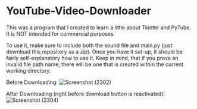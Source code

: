 # YouTube-Video-Downloader
This was a program that I created to learn a little about Tkinter and PyTube. It is NOT intended for commercial purposes.

To use it, make sure to include both the sound file and main.py (just download this repository as a zip). Once you have it set-up, it should be fairly self-explanatory how to use it. Keep in mind, that if you prove an invalid file path name, there will be one that is created within the current working directory.

Before Downloading:
![Screenshot (2302)](https://user-images.githubusercontent.com/89956249/147840049-f4691cac-1316-4192-88b0-83850d926f24.png)

After Downloading (right before download button is reactivated):
![Screenshot (2304)](https://user-images.githubusercontent.com/89956249/147840070-95cae2e6-517c-460f-aa45-dd8da6ed1bc4.png)
